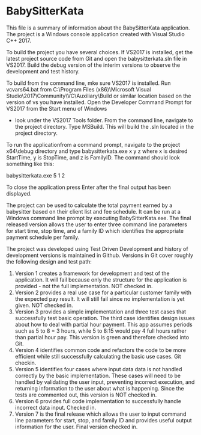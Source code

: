 # BabySitterKata
This file is a summary of information about the BabySitterKata application.
The project is a Windows console application created with Visual Studio C++ 2017.

To build the project you have several choices.
If VS2017 is installed, get the latest project source code from Git and open the
babysitterkata.sln file in VS2017. Build the debug version of the interim versions
to observe the development and test history.

To build from the command line, mke sure VS2017 is installed.
Run vcvars64.bat from C:\Program Files (x86)\Microsoft Visual Studio\2017\Community\VC\Auxiliary\Build
or similar location based on the version of vs you have installed.
Open the Developer Command Prompt for VS2017 from the Start menu of Windows 
- look under the VS2017 Tools folder.
From the command line, navigate to the project directory. Type MSBuild. 
This will build the .sln located in the project directory.

To run the applicationfrom a command prompt, navigate to the project x64\debug directory 
and type babysitterkata.exe x y z
where x is desired StartTime, y is StopTime, and z is FamilyID. 
The command should look something like this:

babysitterkata.exe 5 1 2

To close the application press Enter after the final output has been displayed.

The project can be used to calculate the total payment earned by a babysitter based on
their client list and fee schedule. It can be run at a Windows command line prompt 
by executing BabySitterKata.exe. The final released version allows the user to enter 
three command line parameters for start time, stop time, and a family ID which identifies
the appropriate payment schedule per family.

The project was developed using Test Driven Development and history of development versions 
is maintained in Github. Versions in Git cover roughly the following design and test path:

1) Version 1 creates a framework for development and test of the application.
	It will fail because only the structure for the application is provided - not the 
	full implementation. NOT checked in.
2) Version 2 provides a real use case for a particular customer family with the expected
	pay result. It will still fail since no implementation is yet given. NOT checked in.
3) Version 3 provides a simple implementation and three test cases that successfully test
	basic operation. The third case identifies design issues about how to deal with partial hour
	payment. This app assumes periods such as 5 to 8 = 3 hours, while 5 to 8:15 would pay 4 full hours
	rather than partial hour pay. This version is green and therefore checked into Git.
4) Version 4 identifies common code and refactors the code to be more efficient while still
	successfully calculating the basic use cases. Git checkin.
5) Version 5 identifies four cases where input data data is not handled correctly by the basic 
	implementation. These cases will need to be handled by validating the user input, preventing
	incorrect execution, and returning information to the user about what is happening.
	Since the tests are commented out, this version is NOT checked in.
6) Version 6 provides full code implementation to successfully handle incorrect data input.
    Checked in.
7) Version 7 is the final release which allows the user to input command line parameters for start, 
	stop, and family ID and provides useful output information for the user.
	Final version checked in.
